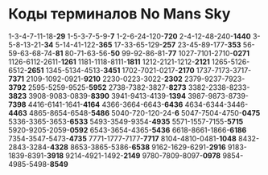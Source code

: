 # Коды терминалов No Mans Sky

1-3-4-7-11-18-**29**
1-5-3-7-5-9-**7**
1-2-6-24-120-**720**
2-4-12-48-240-**1440**
3-5-8-13-21-**34**
5-14-41-122-**365**
17-33-65-129-**257**
23-45-89-177-**353**
56-59-63-68-74-**81**
80-71-63-56-**50**
99-92-86-81-**77**
1027-7101-2710-**0271**
1126-6112-2611-**1261**
1181-1118-8111-**1811**
1212-2121-1212-**2121**
1265-5126-6512-**2651**
1345-5134-4513-**3451**
1702-7021-0217-**2170**
1737-7173-3717-**7371**
2109-1092-0921-**9210**
2230-0223-3022-**2302**
2379-9237-7923-**3792**
2595-5259-9525-**5952**
2738-7382-3827-**8273**
3382-2338-8233-**3823**
3908-9083-0839-**8390**
3941-9413-4139-**1394**
3987-9873-8739-**7398**
4416-6141-1641-**4164**
4366-3664-6643-**6436**
4634-6344-3446-**4463**
4865-8654-6548-**5486**
5040-720-120-24-**6**
5047-7504-4750-**0475**
5336-3365-3653-**6533**
5493-3549-9354-**4935**
5571-1557-7155-**5715**
5920-9205-2059-**0592**
6543-3654-4365-**5436**
6618-8661-1866-**6186**
7354-3547-5473-**4735**
7771-1777-7177-**7717**
8104-4810-0481-**1048**
8432-2843-3284-**4328**
8653-3865-5386-**6538**
9162-1629-6291-**2916**
9183-1839-8391-**3918**
9214-4921-1492-**2149**
9780-7809-8097-**0978**
9854-4985-5498-**8549**
